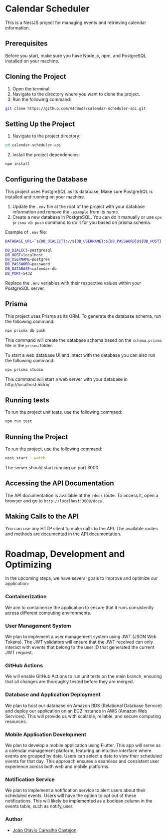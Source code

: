 # Calendar Scheduler

This is a NestJS project for managing events and retrieving calendar information.

## Prerequisites

Before you start, make sure you have Node.js, npm, and PostgreSQL installed on your machine.

## Cloning the Project

1. Open the terminal.
2. Navigate to the directory where you want to clone the project.
3. Run the following command:

```bash
git clone https://github.com/m4dBuda/calendar-scheduler-api.git
```

## Setting Up the Project

1. Navigate to the project directory:


```bash
cd calendar-scheduler-api
```


2. Install the project dependencies:


```bash
npm install
```
## Configuring the Database

This project uses PostgreSQL as its database. Make sure PostgreSQL is installed and running on your machine.

1. Update the `.env` file at the root of the project with your database information and remove the `-example` from its name.
2. Create a new database in PostgreSQL. You can do it manually or use `npx prisma db push` command to do it for you based on prisma.schema.


Example of `.env` file:

```bash
DATABASE_URL=`${DB_DIALECT}://${DB_USERNAME}:${DB_PASSWORD}@${DB_HOST}:${DB_PORT}/${DB_DATABASE}`

DB_DIALECT=postgresql
DB_HOST=localhost
DB_USERNAME=postgres
DB_PASSWORD=password
DB_DATABASE=calendar-db
DB_PORT=5432
```

Replace the `.env` variables with their respective values within your PostgreSQL server.

## Prisma

This project uses Prisma as its ORM. To generate the database schema, run the following command:

```bash
npx prisma db push
```

This command will create the database schema based on the `schema.prisma` file in the `prisma` folder.

To start a web database UI and intect with the database you can also run the following command:

```bash
npx prisma studio
```
This command will start a web server with your database in http://localhost:5555/

## Running tests

To run the project unit tests, use the following command:

```bash
npm run test
```

## Running the Project

To run the project, use the following command:

```bash
nest start --watch
```

The server should start running on port 3000.

## Accessing the API Documentation

The API documentation is available at the `/docs` route. To access it, open a browser and go to `http://localhost:3000/docs`.

## Making Calls to the API

You can use any HTTP client to make calls to the API. The available routes and methods are documented in the API documentation.

# Roadmap, Development and Optimizing
In the upcoming steps, we have several goals to improve and optimize our application:

### Containerization
We aim to containerize the application to ensure that it runs consistently across different computing environments.

### User Management System
We plan to implement a user management system using JWT (JSON Web Tokens). The JWT validators will ensure that the JWT received can only interact with events that belong to the user ID that generated the current JWT request.

### GitHub Actions
We will enable GitHub Actions to run unit tests on the main branch, ensuring that all changes are thoroughly tested before they are merged.

### Database and Application Deployment
We plan to host our database on Amazon RDS (Relational Database Service) and deploy our application on an EC2 instance in AWS (Amazon Web Services). This will provide us with scalable, reliable, and secure computing resources.

### Mobile Application Development
We plan to develop a mobile application using Flutter. This app will serve as a calendar management platform, featuring an intuitive interface where events are grouped by date. Users can select a date to view their scheduled events for that day. This approach ensures a seamless and consistent user experience across both web and mobile platforms.

### Notification Service
We plan to implement a notification service to alert users about their scheduled events. Users will have the option to opt out of these notifications. This will likely be implemented as a boolean column in the events table, such as notify_user.

### Author

- [João Otávio Carvalho Castejon](https://github.com/m4dBuda)
